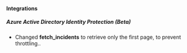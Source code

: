 
#### Integrations
##### Azure Active Directory Identity Protection (Beta)
- Changed **fetch_incidents** to retrieve only the first page, to prevent throttling..
